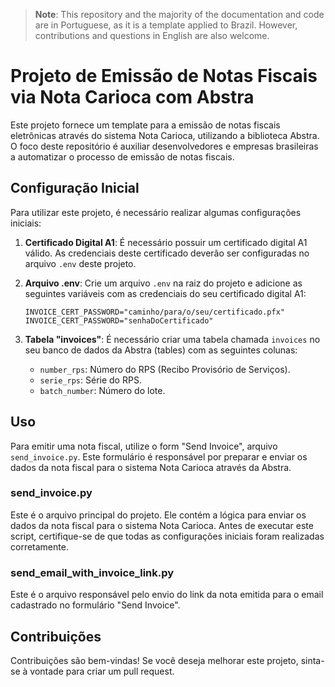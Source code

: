 > **Note**: This repository and the majority of the documentation and code are in Portuguese, as it is a template applied to Brazil. However, contributions and questions in English are also welcome.

# Projeto de Emissão de Notas Fiscais via Nota Carioca com Abstra

Este projeto fornece um template para a emissão de notas fiscais eletrônicas através do sistema Nota Carioca, utilizando a biblioteca Abstra. O foco deste repositório é auxiliar desenvolvedores e empresas brasileiras a automatizar o processo de emissão de notas fiscais.

## Configuração Inicial

Para utilizar este projeto, é necessário realizar algumas configurações iniciais:

1. **Certificado Digital A1**: É necessário possuir um certificado digital A1 válido. As credenciais deste certificado deverão ser configuradas no arquivo `.env` deste projeto.
2. **Arquivo .env**: Crie um arquivo `.env` na raiz do projeto e adicione as seguintes variáveis com as credenciais do seu certificado digital A1:

   ```
   INVOICE_CERT_PASSWORD="caminho/para/o/seu/certificado.pfx"
   INVOICE_CERT_PASSWORD="senhaDoCertificado"
   ```

3. **Tabela "invoices"**: É necessário criar uma tabela chamada `invoices` no seu banco de dados da Abstra (tables) com as seguintes colunas:

   - `number_rps`: Número do RPS (Recibo Provisório de Serviços).
   - `serie_rps`: Série do RPS.
   - `batch_number`: Número do lote.

## Uso

Para emitir uma nota fiscal, utilize o form "Send Invoice", arquivo `send_invoice.py`. Este formulário é responsável por preparar e enviar os dados da nota fiscal para o sistema Nota Carioca através da Abstra.

### send_invoice.py

Este é o arquivo principal do projeto. Ele contém a lógica para enviar os dados da nota fiscal para o sistema Nota Carioca. Antes de executar este script, certifique-se de que todas as configurações iniciais foram realizadas corretamente.

### send_email_with_invoice_link.py

Este é o arquivo responsável pelo envio do link da nota emitida para o email cadastrado no formulário "Send Invoice".

## Contribuições

Contribuições são bem-vindas! Se você deseja melhorar este projeto, sinta-se à vontade para criar um pull request.
